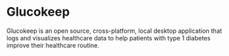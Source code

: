 # Glucokeep

Glucokeep is an open source, cross-platform, local desktop application that logs and visualizes healthcare data to help patients with type 1 diabetes improve their healthcare routine.